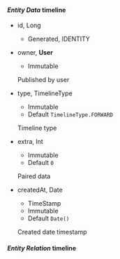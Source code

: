 #### _Entity Data_ timeline

* id, Long
  * Generated, IDENTITY
* owner, __User__
  * Immutable

  Published by user

* type, TimelineType
  * Immutable
  * Default `TimelineType.FORWARD`

  Timeline type

* extra, Int
  * Immutable
  * Default `0`

  Paired data

* createdAt, Date
  * TimeStamp
  * Immutable
  * Default `Date()`

  Created date timestamp

#### _Entity Relation_ timeline

